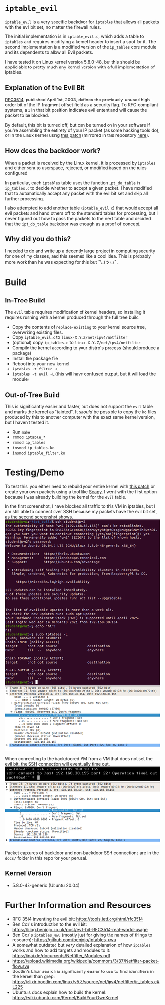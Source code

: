 # `iptable_evil`

`iptable_evil` is a very specific backdoor for `iptables` that allows all packets with the evil bit set, no matter the firewall rules.

The initial implementation is in `iptable_evil.c`, which adds a table to `iptables` and requires modifying a kernel header to insert a spot for it.
The second implementation is a modified version of the `ip_tables` core module and its dependents to allow all Evil packets.

I have tested it on Linux kernel version 5.8.0-48, but this should be appliciable to pretty much any kernel version with a full implementation of iptables.

## Explanation of the Evil Bit

[RFC3514](https://tools.ietf.org/html/rfc3514), published April 1st, 2003, defines the previously-unused high-order bit of the IP fragment offset field as a security flag.
To RFC-compliant systems, a `1` in that bit position indicates evil entent and will cause the packet to be blocked.

By default, this bit is turned off, but can be turned on in your software if you're assembling the entirety of your IP packet (as some hacking tools do), or in the Linux kernel using [this patch](https://blog.benjojo.co.uk/asset/bxwi3gFqKd) (mirrored in this repository [here](https://github.com/FlamingSpork/iptable_evil/blob/main/replace-existing/net/ipv4/ip_output.c)).

## How does the backdoor work?

When a packet is received by the Linux kernel, it is processed by `iptables` and either sent to userspace, rejected, or modified based on the rules configured.

In particular, each `iptables` table uses the function `ipt_do_table` in `ip_tables.c` to decide whether to accept a given packet.
I have modified that to automatically accept any packet with the evil bit set and skip all further processing.

I also attempted to add another table (`iptable_evil.c`) that would accept all evil packets and hand others off to the standard tables for processing, but I never figured out how to pass the packets to the next table and decided that the `ipt_do_table` backdoor was enough as a proof of concept.

## Why did you do this?
I needed to do and write up a decently large project in computing security for one of my classes, and this seemed like a cool idea.
This is probably more work than he was expecting for this but ¯\\\_(ツ)_/¯.


# Build

## In-Tree Build

The `evil` table requires modification of kernel headers, so installing it requires running with a kernel produced through the full tree build.

* Copy the contents of `replace-existing` to your kernel source tree, overwriting existing files.
* Copy `iptable_evil.c` to `linux-X.Y.Z/net/ipv4/netfilter`
* (optional) copy `ip_tables.c` to `linux-X.Y.Z/net/ipv4/netfilter`
* Compile the kernel according to your distro's process (should produce a package)
* Install the package file
* Reboot into your new kernel
* `iptables -t filter -L`
* `iptables -t evil -L` (this will have confused output, but it will load the module)

## Out-of-Tree Build

This is significantly easier and faster, but does not support the `evil` table and marks the kernel as "tainted".
It *should* be possible to copy the `ko` files produced by this to another computer with the exact same kernel version,
but I haven't tested it.

* Run `make`
* `rmmod iptable_*`
* `rmmod ip_tables`
* `insmod ip_tables.ko`
* `insmod iptable_filter.ko`

# Testing/Demo

To test this, you either need to rebuild your entire kernel with [this patch](https://blog.benjojo.co.uk/asset/bxwi3gFqKd) or create your own packets using a tool like [Scapy](https://scapy.net/).
I went with the first option because I was already building the kernel for the `evil` table.

In the first screenshot, I have blocked all traffic to this VM in iptables, but I am still able to connect over SSH because my packets
have the evil bit set, as the second screenshot shows.
![screenshot of a SSH connection that should have been blocked](https://raw.githubusercontent.com/FlamingSpork/iptable_evil/main/docs/ssh-while-blocked.png)
![screenshot of Wireshark showing the reserved bit is set](https://raw.githubusercontent.com/FlamingSpork/iptable_evil/main/docs/reserved-set-wireshark.png)

When connecting to the backdoored VM from a VM that does not set the evil bit, the SSH connection will eventually time out.
![screenshot of a SSH connection timing out](https://raw.githubusercontent.com/FlamingSpork/iptable_evil/main/docs/ssh-timed-out.png)
![screenshot of Wireshark showing the reserved bit is not set](https://raw.githubusercontent.com/FlamingSpork/iptable_evil/main/docs/reserved-unset.png)

Packet captures of backdoor and non-backdoor SSH connections are in the `docs/` folder in this repo for your perusal.

## Kernel Version
* 5.8.0-48-generic (Ubuntu 20.04)

# Further Information and Resources

* RFC 3514 inventing the evil bit: https://tools.ietf.org/html/rfc3514
* Ben Cox's introduction to the evil bit: https://blog.benjojo.co.uk/post/evil-bit-RFC3514-real-world-usage
* Ben Cox's `iptables_uwu` (mostly just for giving the names of things to research): https://github.com/benjojo/iptables-uwu
* A somewhat outdated but *very* detailed explanation of how `iptables` works and how to add targets and modules to it: https://inai.de/documents/Netfilter_Modules.pdf
* https://upload.wikimedia.org/wikipedia/commons/3/37/Netfilter-packet-flow.svg
* Bootlin's Elixir search is significantly easier to use to find identifiers in the kernel than grep: https://elixir.bootlin.com/linux/v5.8/source/net/ipv4/netfilter/ip_tables.c#L225
* Ubuntu's docs explain how to build the kernel: https://wiki.ubuntu.com/Kernel/BuildYourOwnKernel
